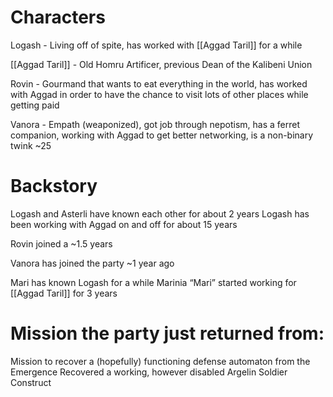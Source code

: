 # Characters
Logash - Living off of spite, has worked with [[Aggad Taril]] for a while 

[[Aggad Taril]] - Old Homru Artificer, previous Dean of the Kalibeni Union

Rovin - Gourmand that wants to eat everything in the world, has worked with Aggad in order to have the chance to visit lots of other places while getting paid

Vanora - Empath (weaponized), got job through nepotism, has a ferret companion, working with Aggad to get better networking, is a non-binary twink ~25

# Backstory 
Logash and Asterli have known each other for about 2 years
Logash has been working with Aggad on and off for about 15 years

Rovin joined a ~1.5 years

Vanora has joined the party ~1 year ago

Mari has known Logash for a while
Marinia “Mari” started working for [[Aggad Taril]] for 3 years   
# Mission the party just returned from:
Mission to recover a (hopefully) functioning defense automaton from the Emergence
Recovered a working, however disabled Argelin Soldier Construct 
